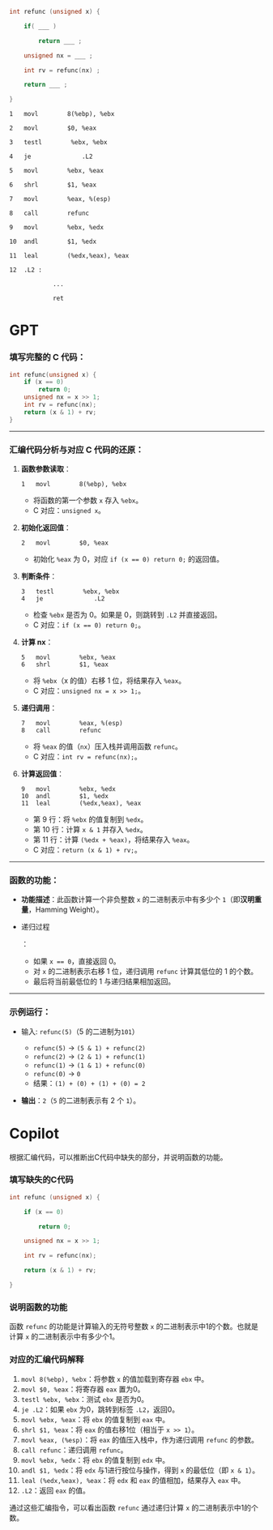 ```c
int refunc (unsigned x) {

    if( ___ )

        return ___ ;

    unsigned nx = ___ ;

    int rv = refunc(nx) ;

    return ___ ;

}

```



```assembly
1   movl        8(%ebp), %ebx

2   movl        $0, %eax

3   testl        %ebx, %ebx

4   je              .L2

5   movl        %ebx, %eax

6   shrl        $1, %eax

7   movl        %eax, %(esp)

8   call        refunc

9   movl        %ebx, %edx

10  andl        $1, %edx

11  leal        (%edx,%eax), %eax

12  .L2 :

            ...

            ret

```



# GPT

### 填写完整的 C 代码：

```c
int refunc(unsigned x) {
    if (x == 0)
        return 0;
    unsigned nx = x >> 1;
    int rv = refunc(nx);
    return (x & 1) + rv;
}
```

------

### 汇编代码分析与对应 C 代码的还原：

1. **函数参数读取**：

   ```
   1   movl        8(%ebp), %ebx
   ```

   - 将函数的第一个参数 `x` 存入 `%ebx`。
   - C 对应：`unsigned x`。

2. **初始化返回值**：

   ```
   2   movl        $0, %eax
   ```

   - 初始化 `%eax` 为 0，对应 `if (x == 0) return 0;` 的返回值。

3. **判断条件**：

   ```
   3   testl        %ebx, %ebx
   4   je              .L2
   ```

   - 检查 `%ebx` 是否为 0。如果是 0，则跳转到 `.L2` 并直接返回。
   - C 对应：`if (x == 0) return 0;`。

4. **计算 nx**：

   ```
   5   movl        %ebx, %eax
   6   shrl        $1, %eax
   ```

   - 将 `%ebx`（x 的值）右移 1 位，将结果存入 `%eax`。
   - C 对应：`unsigned nx = x >> 1;`。

5. **递归调用**：

   ```
   7   movl        %eax, %(esp)
   8   call        refunc
   ```

   - 将 `%eax` 的值（`nx`）压入栈并调用函数 `refunc`。
   - C 对应：`int rv = refunc(nx);`。

6. **计算返回值**：

   ```
   9   movl        %ebx, %edx
   10  andl        $1, %edx
   11  leal        (%edx,%eax), %eax
   ```

   - 第 9 行：将 `%ebx` 的值复制到 `%edx`。
   - 第 10 行：计算 `x & 1` 并存入 `%edx`。
   - 第 11 行：计算 `(%edx + %eax)`，将结果存入 `%eax`。
   - C 对应：`return (x & 1) + rv;`。

------

### 函数的功能：

- **功能描述**：此函数计算一个非负整数 `x` 的二进制表示中有多少个 `1`（即**汉明重量**，Hamming Weight）。

- 递归过程

  ：

  - 如果 `x == 0`，直接返回 0。
  - 对 `x` 的二进制表示右移 1 位，递归调用 `refunc` 计算其低位的 1 的个数。
  - 最后将当前最低位的 1 与递归结果相加返回。

------

### 示例运行：

- 输入: `refunc(5)`（5 的二进制为`101`）


  - `refunc(5)` → `(5 & 1) + refunc(2)`
  - `refunc(2)` → `(2 & 1) + refunc(1)`
  - `refunc(1)` → `(1 & 1) + refunc(0)`
  - `refunc(0)` → `0`
  - 结果：`(1) + (0) + (1) + (0) = 2`

- **输出**：`2`（`5` 的二进制表示有 2 个 `1`）。

# Copilot

根据汇编代码，可以推断出C代码中缺失的部分，并说明函数的功能。

### 填写缺失的C代码

```c
int refunc (unsigned x) {

    if (x == 0)

        return 0;

    unsigned nx = x >> 1;

    int rv = refunc(nx);

    return (x & 1) + rv;

}

```

### 说明函数的功能

函数 `refunc` 的功能是计算输入的无符号整数 `x` 的二进制表示中1的个数。也就是计算 `x` 的二进制表示中有多少个1。

### 对应的汇编代码解释

1. `movl 8(%ebp), %ebx`：将参数 `x` 的值加载到寄存器 `ebx` 中。
2. `movl $0, %eax`：将寄存器 `eax` 置为0。
3. `testl %ebx, %ebx`：测试 `ebx` 是否为0。
4. `je .L2`：如果 `ebx` 为0，跳转到标签 `.L2`，返回0。
5. `movl %ebx, %eax`：将 `ebx` 的值复制到 `eax` 中。
6. `shrl $1, %eax`：将 `eax` 的值右移1位（相当于 `x >> 1`）。
7. `movl %eax, (%esp)`：将 `eax` 的值压入栈中，作为递归调用 `refunc` 的参数。
8. `call refunc`：递归调用 `refunc`。
9. `movl %ebx, %edx`：将 `ebx` 的值复制到 `edx` 中。
10. `andl $1, %edx`：将 `edx` 与1进行按位与操作，得到 `x` 的最低位（即 `x & 1`）。
11. `leal (%edx,%eax), %eax`：将 `edx` 和 `eax` 的值相加，结果存入 `eax` 中。
12. `.L2`：返回 `eax` 的值。

通过这些汇编指令，可以看出函数 `refunc` 通过递归计算 `x` 的二进制表示中1的个数。